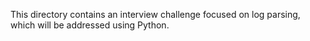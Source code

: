 This directory contains an interview challenge focused on log parsing, which will be addressed using Python.
